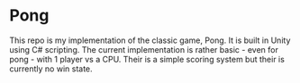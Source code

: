 # Pong

This repo is my implementation of the classic game, Pong. It is built in Unity using C# scripting. The current implementation is rather basic - even for pong - with 1 player vs a CPU. Their is a simple scoring system but their is currently no win state.
